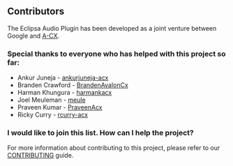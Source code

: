 ## Contributors

The Eclipsa Audio Plugin has been developed as a joint venture between Google and [A-CX](https://www.a-cx.com/).

### Special thanks to everyone who has helped with this project so far:

- Ankur Juneja - [ankurjuneja-acx](https://github.com/ankurjuneja)
- Branden Crawford - [BrandenAvalonCx](https://github.com/BrandenAvalonCx)
- Harman Khungura - [harmankacx](https://github.com/harmankacx)
- Joel Meuleman - [meule](https://github.com/jmeule)
- Praveen Kumar - [PraveenAcx](https://github.com/PraveenAcx)
- Ricky Curry - [rcurry-acx](https://github.com/rcurry-acx)

### I would like to join this list. How can I help the project?

For more information about contributing to this project, please refer to our [CONTRIBUTING](CONTRIBUTING.md) guide.
